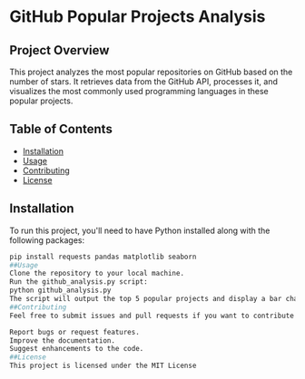 # GitHub Popular Projects Analysis

## Project Overview
This project analyzes the most popular repositories on GitHub based on the number of stars. It retrieves data from the GitHub API, processes it, and visualizes the most commonly used programming languages in these popular projects.

## Table of Contents
- [Installation](#installation)
- [Usage](#usage)
- [Contributing](#contributing)
- [License](#license)

## Installation
To run this project, you'll need to have Python installed along with the following packages:

```bash
pip install requests pandas matplotlib seaborn
##Usage
Clone the repository to your local machine.
Run the github_analysis.py script:
python github_analysis.py
The script will output the top 5 popular projects and display a bar chart of the most popular programming languages.
##Contributing
Feel free to submit issues and pull requests if you want to contribute to this project! Here are some ways you can help:

Report bugs or request features.
Improve the documentation.
Suggest enhancements to the code.
##License
This project is licensed under the MIT License 
